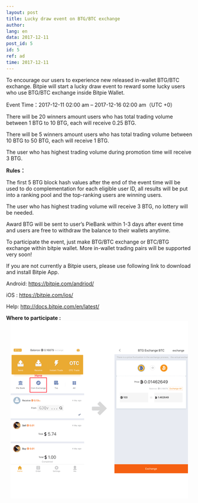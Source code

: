 ```yaml
---
layout: post
title: Lucky draw event on BTG/BTC exchange
author: 
lang: en
data: 2017-12-11
post_id: 5
id: 5
ref: ad
time: 2017-12-11
---
```


To encourage our users to experience new released in-wallet BTG/BTC exchange. Bitpie will start a lucky draw event to reward some lucky users who use BTG/BTC exchange inside Bitpie Wallet.

Event Time：2017-12-11 02:00 am – 2017-12-16 02:00 am（UTC +0）

There will be 20 winners amount users who has total trading volume between 1 BTG to 10 BTG, each will receive 0.25 BTG.

There will be 5 winners amount users who has total trading volume between 10 BTG to 50 BTG, each will receive 1 BTG.

The user who has highest trading volume during promotion time will receive 3 BTG.

<strong>Rules：</strong>

The first 5 BTG block hash values after the end of the event time will be used to do complementation for each eligible user ID, all results will be put into a ranking pool and the top-ranking users are winning users. 

The user who has highest trading volume will receive 3 BTG, no lottery will be needed.

Award BTG will be sent to user’s PieBank within 1-3 days after event time and users are free to withdraw the balance to their wallets anytime.

To participate the event, just make BTG/BTC exchange or BTC/BTG exchange within bitpie wallet. More in-wallet trading pairs will be supported very soon!

If you are not currently a Bitpie users, please use following link to download and install Bitpie App.

Android: <a class="link_app android" href="https://bitpie.com/android/" target="_blank">https://bitpie.com/andriod/</a>

iOS : <a class="link_app ios" href="https://bitpie.com/ios/" target="_blank">https://bitpie.com/ios/</a>

Help:  <a class="link_app" href="http://docs.bitpie.com/en/latest/" target="_blank">http://docs.bitpie.com/en/latest/</a>

<strong>Where to participate :</strong>
<img  class="an_img" src="/img/btg_lucky_draw_img_en.png" style="display:block;margin:0 auto">
